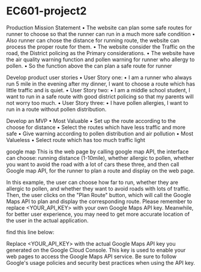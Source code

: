 # EC601-project2

Production Mission Statement
• The website can plan some safe routes for runner to choose so that the runner 
can run in a much more safe condition
• Also runner can chose the distance for running route, the website can process the 
proper route for them.
• The website consider the Traffic on the road, the District policing as the Primary 
considerations.
• The website have the air quality warning function and pollen warning for runner 
who allergy to pollen.
• So the function above the can plan a safe route for runner

Develop product user stories
• User Story one: 
• I am a runner who always run 5 mile in the evening after my dinner, I want to
choose a route which has little traffic and is quiet.
• User Story two:
• I am a middle school student, I want to run in a safe route with good district 
policing so that my parents will not worry too much.
• User Story three:
• I have pollen allergies, I want to run in a route without pollen distribution.

Develop an MVP
• Most Valuable 
• Set up the route according to the choose for distance
• Select the routes which have less traffic and more safe
• Give warning according to pollen distribution and air pollution 
• Most Valueless
• Select route which has too much traffic light




google map
This is the web page by calling google map API, the interface can choose: running distance (1-10mile), whether allergic to pollen, whether you want to avoid the road with a lot of cars these three, and then call Google map API, for the runner to plan a route and display on the web page.

In this example, the user can choose how far to run, whether they are allergic to pollen, and whether they want to avoid roads with lots of traffic. Then, the user clicks on the "Plan Route" button, which will call the Google Maps API to plan and display the corresponding route. Please remember to replace <YOUR_API_KEY> with your own Google Maps API key. Meanwhile, for better user experience, you may need to get more accurate location of the user in the actual application.

find this line below:
<script async defer src="https://maps.googleapis.com/maps/api/js?key=<YOUR_API_KEY>&callback=initMap"></script>


Replace <YOUR_API_KEY> with the actual Google Maps API key you generated on the Google Cloud Console. This key is used to enable your web pages to access the Google Maps API service. Be sure to follow Google's usage policies and security best practices when using the API key.



